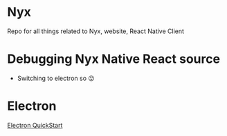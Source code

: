 # Nyx
Repo for all things related to Nyx, website, React Native Client

# Debugging Nyx Native React source
* Switching to electron so 😛

# Electron 
[Electron QuickStart](https://www.electronjs.org/docs/v14-x-y/tutorial/quick-start)
